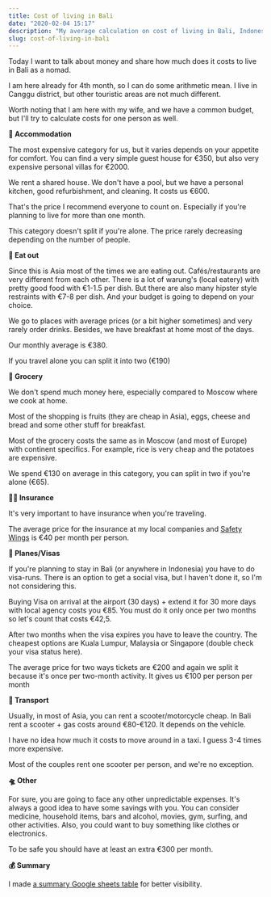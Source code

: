 ```yaml
---
title: Cost of living in Bali
date: "2020-02-04 15:17"
description: "My average calculation on cost of living in Bali, Indonesia"
slug: cost-of-living-in-bali
---
```


Today I want to talk about money and share how much does it costs to live in Bali as a nomad.

I am here already for 4th month, so I can do some arithmetic mean. I live in Canggu district, but other touristic areas are not much different.

Worth noting that I am here with my wife, and we have a common budget, but I'll try to calculate costs for one person as well.

**🏡 Accommodation**

The most expensive category for us, but it varies depends on your appetite for comfort. You can find a very simple guest house for €350, but also very expensive personal villas for €2000.

We rent a shared house. We don't have a pool, but we have a personal kitchen, good refurbishment, and cleaning. It costs us €600.

That's the price I recommend everyone to count on. Especially if you're planning to live for more than one month.

This category doesn't split if you're alone. The price rarely decreasing depending on the number of people.

**🍲 Eat out**

Since this is Asia most of the times we are eating out. Cafés/restaurants are very different from each other. There is a lot of warung's (local eatery) with pretty good food with €1-1.5 per dish. But there are also many hipster style restraints with €7-8 per dish. And your budget is going to depend on your choice.

We go to places with average prices (or a bit higher sometimes) and very rarely order drinks. Besides, we have breakfast at home most of the days.

Our monthly average is €380.

If you travel alone you can split it into two (€190)

**🧀 Grocery**

We don't spend much money here, especially compared to Moscow where we cook at home.

Most of the shopping is fruits (they are cheap in Asia), eggs, cheese and bread and some other stuff for breakfast.

Most of the grocery costs the same as in Moscow (and most of Europe) with continent specifics. For example, rice is very cheap and the potatoes are expensive.

We spend €130 on average in this category, you can split in two if you're alone (€65).

**👩‍💼 Insurance**

It's very important to have insurance when you're traveling.

The average price for the insurance at my local companies and [Safety Wings](https://safetywing.com) is €40 per month per person.

**🛫 Planes/Visas**

If you're planning to stay in Bali (or anywhere in Indonesia) you have to do visa-runs. There is an option to get a social visa, but I haven't done it, so I'm not considering this.

Buying Visa on arrival at the airport (30 days) + extend it for 30 more days with local agency costs you €85. You must do it only once per two months so let's count that costs €42,5.

After two months when the visa expires you have to leave the country. The cheapest options are Kuala Lumpur, Malaysia or Singapore (double check your visa status here).

The average price for two ways tickets are €200 and again we split it because it's once per two-month activity. It gives us €100 per person per month

**🛵 Transport**

Usually, in most of Asia, you can rent a scooter/motorcycle cheap. In Bali rent a scooter + gas costs around €80-€120. It depends on the vehicle.

I have no idea how much it costs to move around in a taxi. I guess 3-4 times more expensive.

Most of the couples rent one scooter per person, and we're no exception.

**🛸 Other**

For sure, you are going to face any other unpredictable expenses. It's always a good idea to have some savings with you. You can consider medicine, household items, bars and alcohol, movies, gym, surfing, and other activities. Also, you could want to buy something like clothes or electronics.

To be safe you should have at least an extra €300 per month.

**💰 Summary**

I made [a summary Google sheets table](https://docs.google.com/spreadsheets/d/1SN-RY7_cDmGd7gNol3Jj5N15Gf97C2NTgL6jz10q0vc/edit?usp=sharing) for better visibility.
